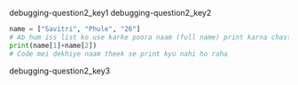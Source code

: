 debugging-question2_key1
debugging-question2_key2
```python
name = ["Savitri", "Phule", "26"]
# Ab hum iss list ko use karke poora naam (full name) print karna chaste hai
print(name[1]+name[2])
# Code mei dekhiye naam theek se print kyu nahi ho raha
```

debugging-question2_key3
